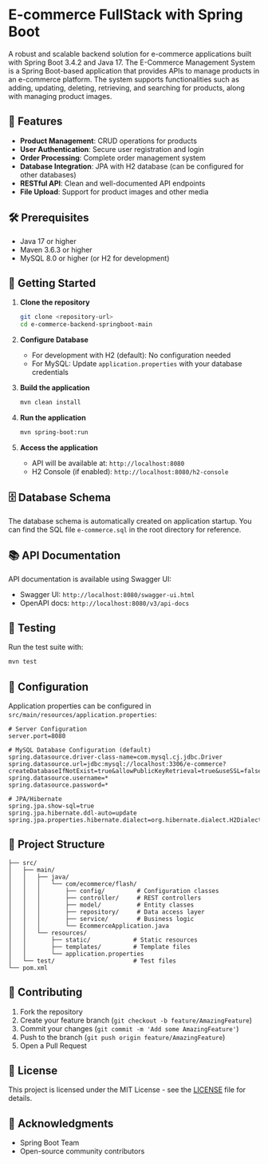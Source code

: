 # E-commerce FullStack with Spring Boot

A robust and scalable backend solution for e-commerce applications built with Spring Boot 3.4.2 and Java 17.
The E-Commerce Management System is a Spring Boot-based application that provides APIs to manage products in an e-commerce platform. The system supports functionalities such as adding, updating, deleting, retrieving, and searching for products, along with managing product images.

## 🚀 Features

- **Product Management**: CRUD operations for products
- **User Authentication**: Secure user registration and login
- **Order Processing**: Complete order management system
- **Database Integration**: JPA with H2 database (can be configured for other databases)
- **RESTful API**: Clean and well-documented API endpoints
- **File Upload**: Support for product images and other media

## 🛠️ Prerequisites

- Java 17 or higher
- Maven 3.6.3 or higher
- MySQL 8.0 or higher (or H2 for development)

## 🚀 Getting Started

1. **Clone the repository**
   ```bash
   git clone <repository-url>
   cd e-commerce-backend-springboot-main
   ```

2. **Configure Database**
   - For development with H2 (default): No configuration needed
   - For MySQL: Update `application.properties` with your database credentials

3. **Build the application**
   ```bash
   mvn clean install
   ```

4. **Run the application**
   ```bash
   mvn spring-boot:run
   ```

5. **Access the application**
   - API will be available at: `http://localhost:8080`
   - H2 Console (if enabled): `http://localhost:8080/h2-console`

## 🗄️ Database Schema

The database schema is automatically created on application startup. You can find the SQL file `e-commerce.sql` in the root directory for reference.

## 📚 API Documentation

API documentation is available using Swagger UI:
- Swagger UI: `http://localhost:8080/swagger-ui.html`
- OpenAPI docs: `http://localhost:8080/v3/api-docs`

## 🧪 Testing

Run the test suite with:
```bash
mvn test
```

## 🔧 Configuration

Application properties can be configured in `src/main/resources/application.properties`:

```properties
# Server Configuration
server.port=8080

# MySQL Database Configuration (default)
spring.datasource.driver-class-name=com.mysql.cj.jdbc.Driver
spring.datasource.url=jdbc:mysql://localhost:3306/e-commerce?createDatabaseIfNotExist=true&allowPublicKeyRetrieval=true&useSSL=false
spring.datasource.username=*
spring.datasource.password=*

# JPA/Hibernate
spring.jpa.show-sql=true
spring.jpa.hibernate.ddl-auto=update
spring.jpa.properties.hibernate.dialect=org.hibernate.dialect.H2Dialect
```

## 📁 Project Structure

```
├── src/
│   ├── main/
│   │   ├── java/
│   │   │   └── com/ecommerce/flash/
│   │   │       ├── config/         # Configuration classes
│   │   │       ├── controller/     # REST controllers
│   │   │       ├── model/          # Entity classes
│   │   │       ├── repository/     # Data access layer
│   │   │       ├── service/        # Business logic
│   │   │       └── EcommerceApplication.java
│   │   └── resources/
│   │       ├── static/            # Static resources
│   │       ├── templates/         # Template files
│   │       └── application.properties
│   └── test/                      # Test files
└── pom.xml
```

## 🤝 Contributing

1. Fork the repository
2. Create your feature branch (`git checkout -b feature/AmazingFeature`)
3. Commit your changes (`git commit -m 'Add some AmazingFeature'`)
4. Push to the branch (`git push origin feature/AmazingFeature`)
5. Open a Pull Request

## 📝 License

This project is licensed under the MIT License - see the [LICENSE](LICENSE) file for details.

## 🙏 Acknowledgments

- Spring Boot Team
- Open-source community contributors

